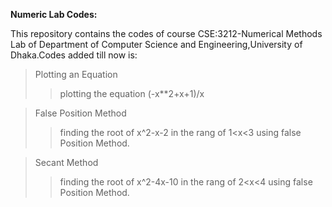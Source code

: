  **Numeric Lab Codes:** 
 
 This repository contains the codes of course CSE:3212-Numerical Methods Lab of Department of Computer Science and Engineering,University of Dhaka.Codes added till now is: 
 
 >Plotting an Equation
 >>plotting the equation (-x\*\*2+x+1)/x
 
 >False Position Method
 >>finding the root of x^2-x-2 in the rang of 1<x<3 using false Position Method.

>Secant Method
>> finding the root of x^2-4x-10 in the rang of 2<x<4 using false Position Method.

